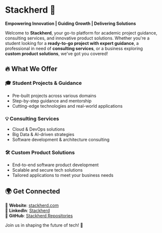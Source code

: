 # Stackherd 🚀  

**Empowering Innovation | Guiding Growth | Delivering Solutions**  

Welcome to **Stackherd**, your go-to platform for academic project guidance, consulting services, and innovative product solutions. Whether you're a student looking for a **ready-to-go project with expert guidance**, a professional in need of **consulting services**, or a business exploring **custom product solutions**, we've got you covered!  

## 🔥 What We Offer  

### 🎓 Student Projects & Guidance  
- Pre-built projects across various domains  
- Step-by-step guidance and mentorship  
- Cutting-edge technologies and real-world applications  

### 💡 Consulting Services  
- Cloud & DevOps solutions  
- Big Data & AI-driven strategies  
- Software development & architecture consulting  

### 🛠️ Custom Product Solutions  
- End-to-end software product development  
- Scalable and secure tech solutions  
- Tailored applications to meet your business needs  

## 🌍 Get Connected  

🔗 **Website**: [stackherd.com](https://stackherd.com)  
💼 **LinkedIn**: [Stackherd](https://www.linkedin.com/company/stackherd)  
📂 **GitHub**: [Stackherd Repositories](https://github.com/orgs/Stackherd/)  

Join us in shaping the future of tech! 🚀  
